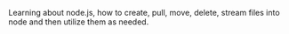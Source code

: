 Learning about node.js, how to create, pull, move, delete, stream files into node and then utilize them as needed.
